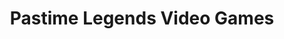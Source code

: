 ---
title: "Pastime Legends Video Games"
url: /troy/pastime-legends-video-games/
shop: Videospiele
---